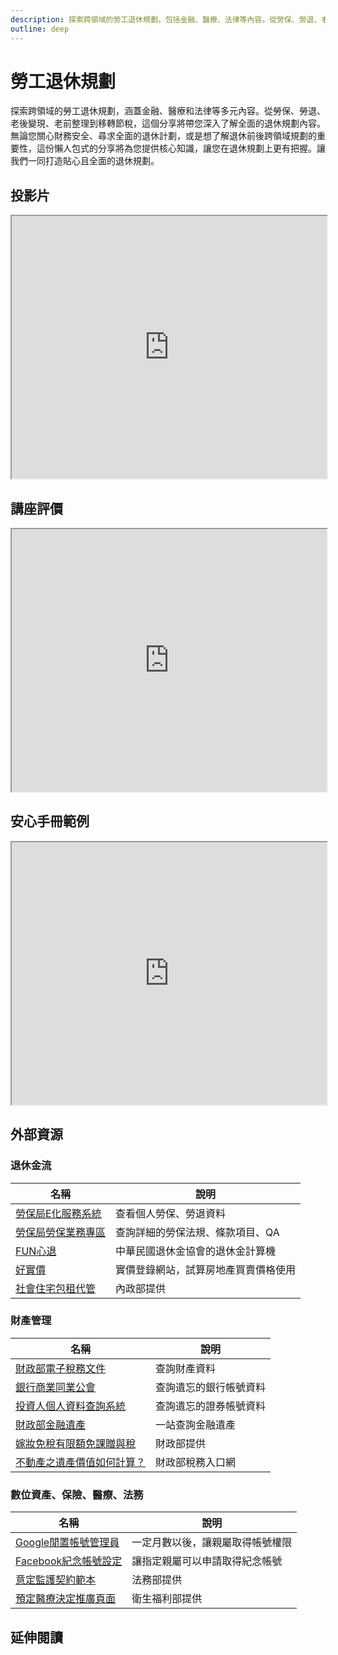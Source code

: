 ```yaml
---
description: 探索跨領域的勞工退休規劃，包括金融、醫療、法律等內容。從勞保、勞退、老後變現到節稅移轉，全方位了解規劃。提供核心知識，打造貼心全面的退休計劃，財務安全、全面規劃者必備。
outline: deep
---
```


# 勞工退休規劃

探索跨領域的勞工退休規劃，涵蓋金融、醫療和法律等多元內容。從勞保、勞退、老後變現、老前整理到移轉節稅，這個分享將帶您深入了解全面的退休規劃內容。無論您關心財務安全、尋求全面的退休計劃，或是想了解退休前後跨領域規劃的重要性，這份懶人包式的分享將為您提供核心知識，讓您在退休規劃上更有把握。讓我們一同打造貼心且全面的退休規劃。

## 投影片

<iframe
src="https://docs.google.com/presentation/d/e/2PACX-1vR3dFAEAcS7-utuE-RIRKm-nz5kUWdM4VJc2njEos01vLX4kqCXrXWMqoLTaBfzqXLoUG3ov5cfdrcA/embed?start=false&loop=false&delayms=3000"
width="100%" height="420" allowfullscreen="true" mozallowfullscreen="true"
webkitallowfullscreen="true"></iframe>

## 講座評價

<iframe src="https://docs.google.com/spreadsheets/d/e/2PACX-1vROu9agTusNXkbj8TxZKGouww4J7qXIikOUFAgTex9qQuXpKXVODec913TI3_I6hNwxU5De4AUI-BMu/pubhtml?widget=true&amp;headers=false"  width="100%" height="420"></iframe>

## 安心手冊範例

<iframe src="https://docs.google.com/spreadsheets/d/e/2PACX-1vQQMDRSSS7lVSRJyYtL2yWM8V4i2Z9OSyz4QIaMFvOO0K-Rb-gyDLJG5dygSMrg5vTpAnshIYl49gpA/pubhtml?widget=true&amp;headers=false" width="100%" height="420" allowfullscreen="true" mozallowfullscreen="true"
webkitallowfullscreen="true"></iframe>

## 外部資源

### 退休金流

<table>
    <thead>
        <tr>
            <th>名稱</th>
            <th>說明</th>
        </tr>
    </thead>
    <tbody>
        <tr>
            <td>
                <a href="https://edesk.bli.gov.tw/me/#/na/login" target="_blank">
                   勞保局E化服務系統
                </a>
            </td>
            <td>查看個人勞保、勞退資料</td>
        </tr>
        <tr>
            <td>
                <a href="https://www.bli.gov.tw/0000002.html" target="_blank">
                   勞保局勞保業務專區
                </a>
            </td>
            <td>查詢詳細的勞保法規、條款項目、QA</td>
        </tr>
        <tr>
            <td>
                <a href="https://rfa.pension.org.tw/RetireComputer-Person" target="_blank">
                   FUN心退
                </a>
            </td>
            <td>中華民國退休金協會的退休金計算機</td>
        </tr>
        <tr>
            <td>
                <a href="https://www.houseplus.com.tw/" target="_blank">
                   好實價
                </a>
            </td>
            <td>實價登錄網站，試算房地產買賣價格使用</td>
        </tr>
        <tr>
            <td>
                <a href="https://pip.moi.gov.tw/V3/B/SCRB0504.aspx" target="_blank">
                   社會住宅包租代管
                </a>
            </td>
            <td>內政部提供</td>
        </tr>
    </tbody>
</table>

### 財產管理

<table>
    <thead>
        <tr>
            <th>名稱</th>
            <th>說明</th>
        </tr>
    </thead>
    <tbody>
        <tr>
            <td>
                <a href="https://www.etax.nat.gov.tw/etwmain/etw108w" target="_blank">
                   財政部電子稅務文件
                </a>
            </td>
            <td>查詢財產資料</td>
        </tr>
        <tr>
            <td>
                <a href="https://www.ba.org.tw/PublicInformation/BusinessDetail/31?AspxAutoDetectCookieSupport=1" target="_blank">
                   銀行商業同業公會
                </a>
            </td>
            <td>查詢遺忘的銀行帳號資料</td>
        </tr>
        <tr>
            <td>
                <a href="https://investor.twse.com.tw" target="_blank">
                   投資人個人資料查詢系統
                </a>
            </td>
            <td>查詢遺忘的證券帳號資料</td>
        </tr>
        <tr>
            <td>
                <a href="https://tax.nat.gov.tw/alltax-declare.html?id=31" target="_blank">
                   財政部金融遺產
                </a>
            </td>
            <td>一站查詢金融遺產</td>
        </tr>
        <tr>
            <td>
                <a href="https://www.etax.nat.gov.tw/etwmain/tax-info/understanding/tax-saving-secret/bBo2mMx" target="_blank">
                   嫁妝免稅有限額免課贈與稅
                </a>
            </td>
            <td>財政部提供</td>
        </tr>
        <tr>
            <td>
                <a href="https://support.google.com/accounts/answer/3036546?sjid=9983159482626828160-AP" target="_blank">
                   不動產之遺產價值如何計算？
                </a>
            </td>
            <td>財政部稅務入口網</td>
        </tr>
    </tbody>
</table>

### 數位資產、保險、醫療、法務

<table>
    <thead>
        <tr>
            <th>名稱</th>
            <th>說明</th>
        </tr>
    </thead>
    <tbody>
        <tr>
            <td>
                <a href="https://support.google.com/accounts/answer/3036546?sjid=9983159482626828160-AP" target="_blank">
                   Google閒置帳號管理員
                </a>
            </td>
            <td>一定月數以後，讓親屬取得帳號權限</td>
        </tr>
        <tr>
            <td>
                <a href="https://www.facebook.com/help/1070665206293088" target="_blank">
                   Facebook紀念帳號設定
                </a>
            </td>
            <td>讓指定親屬可以申請取得紀念帳號</td>
        </tr>
        <tr>
            <td>
                <a href="https://www.moj.gov.tw/2204/2528/2529/2530/2533/12401/" target="_blank">
                   意定監護契約範本
                </a>
            </td>
            <td>法務部提供</td>
        </tr>
        <tr>
            <td>
                <a href="https://hpcod.mohw.gov.tw/HospWeb/RWD/PageType/acp/introduction.aspx" target="_blank">
                   預定醫療決定推廣頁面
                </a>
            </td>
            <td>衛生福利部提供</td>
        </tr>
    </tbody>
</table>

## 延伸閱讀

<Books :modelValue="bookItems"></Books>

<script setup>

import Books from '../components/books.vue'
const bookItems = [
    {
        id: '11100764608',
        name: '當爸媽過了65歲：你一定要知道的醫療、長照、財務、法律知識',
        desc: `<p>一本寫給上班族的知老實用手冊
照顧父母，也為未來的自己做準備</p>

<p>關於「老」，我們知道的太少，準備的也太少。
不管是父母的，或是你自己的。
面對「老之將至」，你要倉皇的摸索，還是優雅的預習？</p>
`,
    },
    {
        id: '11100987950',
        name: '人生最重要的整理，離世清單：三階段守護你的財富，留給家人永恆的遺愛，而不是遺憾或遺恨',
        desc: `<p>臺灣每年有數億遺產無人繼承、盡數充公！
別讓畢生積蓄便宜國庫、肥了陌生人！
風靡全美「數位生前計畫」領導品牌Everplans，唯一授權！
帶你按部就班、重整人生、妥善安排，就此從容謝幕、瀟灑轉身！</p>
`,
    },
]
</script>
